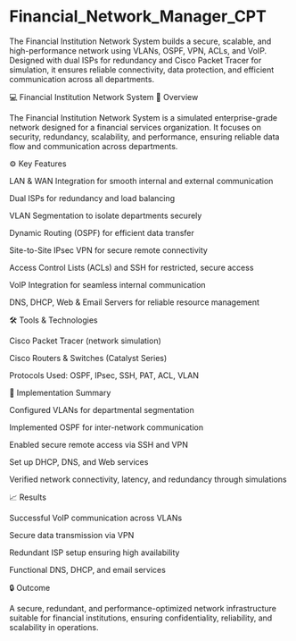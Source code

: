 # Financial_Network_Manager_CPT
The Financial Institution Network System builds a secure, scalable, and high-performance network using VLANs, OSPF, VPN, ACLs, and VoIP. Designed with dual ISPs for redundancy and Cisco Packet Tracer for simulation, it ensures reliable connectivity, data protection, and efficient communication across all departments.

💻 Financial Institution Network System
🧩 Overview

The Financial Institution Network System is a simulated enterprise-grade network designed for a financial services organization. It focuses on security, redundancy, scalability, and performance, ensuring reliable data flow and communication across departments.

⚙️ Key Features

LAN & WAN Integration for smooth internal and external communication

Dual ISPs for redundancy and load balancing

VLAN Segmentation to isolate departments securely

Dynamic Routing (OSPF) for efficient data transfer

Site-to-Site IPsec VPN for secure remote connectivity

Access Control Lists (ACLs) and SSH for restricted, secure access

VoIP Integration for seamless internal communication

DNS, DHCP, Web & Email Servers for reliable resource management

🛠️ Tools & Technologies

Cisco Packet Tracer (network simulation)

Cisco Routers & Switches (Catalyst Series)

Protocols Used: OSPF, IPsec, SSH, PAT, ACL, VLAN

🧾 Implementation Summary

Configured VLANs for departmental segmentation

Implemented OSPF for inter-network communication

Enabled secure remote access via SSH and VPN

Set up DHCP, DNS, and Web services

Verified network connectivity, latency, and redundancy through simulations

📈 Results

Successful VoIP communication across VLANs

Secure data transmission via VPN

Redundant ISP setup ensuring high availability

Functional DNS, DHCP, and email services

🔒 Outcome

A secure, redundant, and performance-optimized network infrastructure suitable for financial institutions, ensuring confidentiality, reliability, and scalability in operations.
